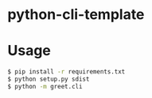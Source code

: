 # python-cli-template

# Usage
```bash
$ pip install -r requirements.txt
$ python setup.py sdist
$ python -m greet.cli
```


